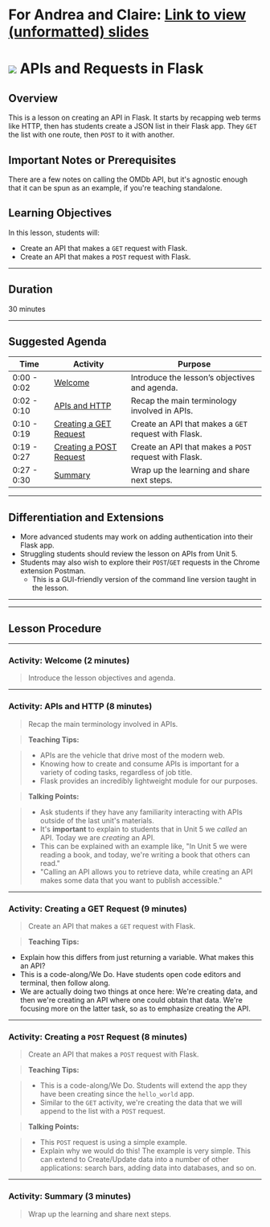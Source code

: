 # For Andrea and Claire: [Link to view (unformatted) slides](https://slides.com/sonylnagale/python-17?token=sjdGFqAF)


<!---
Questions? Comments?
1. Log an issue to this repo to alert me of a problem.
2. Suggest an edit yourself by forking this repo, making edits, and submitting a pull request with your changes back to our master branch.
3. Hit me up on Slack at @Kevin.Coyle.
--->

# ![](https://ga-dash.s3.amazonaws.com/production/assets/logo-9f88ae6c9c3871690e33280fcf557f33.png) APIs and Requests in Flask

## Overview
This is a lesson on creating an API in Flask. It starts by recapping web terms like HTTP, then has students create a JSON list in their Flask app. They `GET` the list with one route, then `POST` to it with another.


## Important Notes or Prerequisites
There are a few notes on calling the OMDb API, but it's agnostic enough that it can be spun as an example, if you're teaching standalone.

## Learning Objectives
In this lesson, students will:
- Create an API that makes a `GET` request with Flask.
- Create an API that makes a `POST` request with Flask.

---

## Duration
30 minutes

---

## Suggested Agenda


| Time | Activity | Purpose |
| --- | --- | --- |
| 0:00 - 0:02 | [Welcome](#activity-welcome-2-min) | Introduce the lesson’s objectives and agenda.|
| 0:02 - 0:10 | [APIs and HTTP](#activity-apis-and-http-8-min) | Recap the main terminology involved in APIs. |
| 0:10 - 0:19 | [Creating a GET Request](#activity-creating-a-get-request-9-min)| Create an API that makes a `GET` request with Flask. |
| 0:19 - 0:27 |  [Creating a POST Request](#activity-creating-a-post-request-8-min)| Create an API that makes a `POST` request with Flask. |
| 0:27 - 0:30  | [Summary](#activity-summary-3-min) | Wrap up the learning and share next steps. |
---

## Differentiation and Extensions
- More advanced students may work on adding authentication into their Flask app.
- Struggling students should review the lesson on APIs from Unit 5.
- Students may also wish to explore their `POST`/`GET` requests in the Chrome extension Postman.
  - This is a GUI-friendly version of the command line version taught in the lesson.

---
---

## Lesson Procedure
<!--- This section outlines the lesson plan with relevant sections and subsections, providing both the total time required as well as suggestions for timing in each subsection. --->

---

### Activity: Welcome (2 minutes)
> Introduce the lesson objectives and agenda.

---

### Activity: APIs and HTTP (8 minutes)
> Recap the main terminology involved in APIs.

> **Teaching Tips:**

> - APIs are the vehicle that drive most of the modern web.
> - Knowing how to create and consume APIs is important for a variety of coding tasks, regardless of job title.
> - Flask provides an incredibly lightweight module for our purposes.

>  **Talking Points:**

> - Ask students if they have any familiarity interacting with APIs outside of the last unit's materials.
> - It's **important** to explain to students that in Unit 5 we *called* an API. Today we are *creating* an API.
>  - This can be explained with an example like, "In Unit 5 we were reading a book, and today, we're writing a book that others can read."
>  - "Calling an API allows you to retrieve data, while creating an API makes some data that you want to publish accessible."


---

### Activity: Creating a GET Request (9 minutes)
> Create an API that makes a `GET` request with Flask.

> **Teaching Tips:**

- Explain how this differs from just returning a variable. What makes this an API?
- This is a code-along/We Do. Have students open code editors and terminal, then follow along.
- We are actually doing two things at once here: We're creating data, and then we're creating an API where one could obtain that data. We're focusing more on the latter task, so as to emphasize creating the API.

---

### Activity: Creating a `POST` Request (8 minutes)
> Create an API that makes a `POST` request with Flask.

>  **Teaching Tips:**

> - This is a code-along/We Do. Students will extend the app they have been creating since the `hello_world` app.
> - Similar to the `GET` activity, we're creating the data that we will append to the list with a `POST` request.

> **Talking Points:**

> - This `POST` request is using a simple example.
> - Explain why we would do this! The example is very simple. This can extend to Create/Update data into a number of other applications: search bars, adding data into databases, and so on.


---

### Activity: Summary (3 minutes)
> Wrap up the learning and share next steps.
